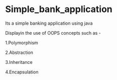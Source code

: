 # Simple_bank_application

Its a simple banking application using java

Displayin the use of OOPS concepts such as -

1.Polymorphism

2.Abstraction

3.Inheritance

4.Encapsulation
